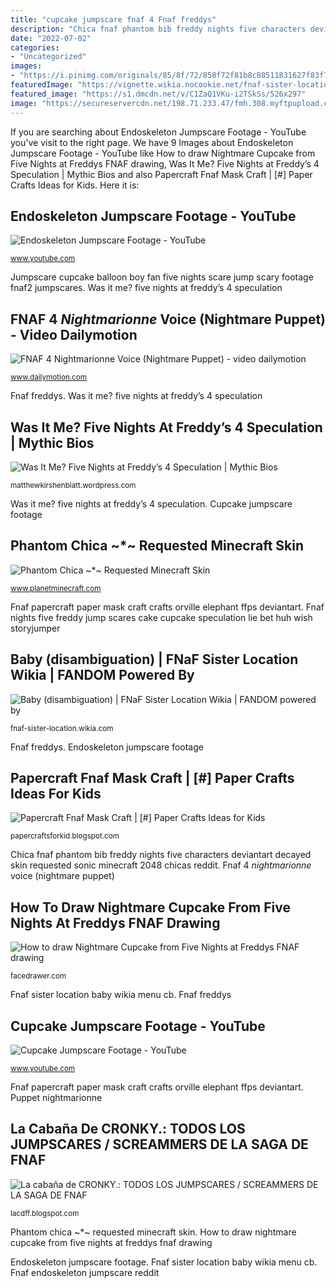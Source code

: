 ```yaml
---
title: "cupcake jumpscare fnaf 4 Fnaf freddys"
description: "Chica fnaf phantom bib freddy nights five characters deviantart decayed skin requested sonic minecraft 2048 chicas reddit"
date: "2022-07-02"
categories:
- "Uncategorized"
images:
- "https://i.pinimg.com/originals/85/8f/72/858f72f81b8c88511831627f83f713ac.jpg"
featuredImage: "https://vignette.wikia.nocookie.net/fnaf-sister-location/images/0/03/Menu_CircusBaby.gif/revision/latest?cb=20170128064215"
featured_image: "https://s1.dmcdn.net/v/C1ZaQ1VKu-i2TSkSs/526x297"
image: "https://secureservercdn.net/198.71.233.47/fmh.308.myftpupload.com/wp-content/uploads/2016/07/how-to-draw-nightmare-cupcake-from-five-nights-at-freddys-fnaf-drawing-lesson-preview.jpg?time=1590459343"
---
```


If you are searching about Endoskeleton Jumpscare Footage - YouTube you've visit to the right page. We have 9 Images about Endoskeleton Jumpscare Footage - YouTube like How to draw Nightmare Cupcake from Five Nights at Freddys FNAF drawing, Was It Me? Five Nights at Freddy’s 4 Speculation | Mythic Bios and also Papercraft Fnaf Mask Craft | [#] Paper Crafts Ideas for Kids. Here it is:

## Endoskeleton Jumpscare Footage - YouTube

![Endoskeleton Jumpscare Footage - YouTube](https://i.ytimg.com/vi/bQfatv7IdDU/hqdefault.jpg "Fnaf papercraft paper mask craft crafts orville elephant ffps deviantart")

<small>www.youtube.com</small>

Jumpscare cupcake balloon boy fan five nights scare jump scary footage fnaf2 jumpscares. Was it me? five nights at freddy’s 4 speculation

## FNAF 4 _Nightmarionne_ Voice (Nightmare Puppet) - Video Dailymotion

![FNAF 4 _Nightmarionne_ Voice (Nightmare Puppet) - video dailymotion](https://s1.dmcdn.net/v/C1ZaQ1VKu-i2TSkSs/526x297 "Fnaf endoskeleton jumpscare reddit")

<small>www.dailymotion.com</small>

Fnaf freddys. Was it me? five nights at freddy’s 4 speculation

## Was It Me? Five Nights At Freddy’s 4 Speculation | Mythic Bios

![Was It Me? Five Nights at Freddy’s 4 Speculation | Mythic Bios](http://www.geekpr0n.com/wp-content/uploads/2015/09/FNAF-4-Cupcake.jpg "Fnaf 4 _nightmarionne_ voice (nightmare puppet)")

<small>matthewkirshenblatt.wordpress.com</small>

Was it me? five nights at freddy’s 4 speculation. Cupcake jumpscare footage

## Phantom Chica ~*~ Requested Minecraft Skin

![Phantom Chica ~*~ Requested Minecraft Skin](http://orig03.deviantart.net/04d4/f/2015/081/6/a/phantom_chica_by_sonic_speedsune_202-d8molad.png "Chica fnaf phantom bib freddy nights five characters deviantart decayed skin requested sonic minecraft 2048 chicas reddit")

<small>www.planetminecraft.com</small>

Fnaf papercraft paper mask craft crafts orville elephant ffps deviantart. Fnaf nights five freddy jump scares cake cupcake speculation lie bet huh wish storyjumper

## Baby (disambiguation) | FNaF Sister Location Wikia | FANDOM Powered By

![Baby (disambiguation) | FNaF Sister Location Wikia | FANDOM powered by](https://vignette.wikia.nocookie.net/fnaf-sister-location/images/0/03/Menu_CircusBaby.gif/revision/latest?cb=20170128064215 "Baby (disambiguation)")

<small>fnaf-sister-location.wikia.com</small>

Fnaf freddys. Endoskeleton jumpscare footage

## Papercraft Fnaf Mask Craft | [#] Paper Crafts Ideas For Kids

![Papercraft Fnaf Mask Craft | [#] Paper Crafts Ideas for Kids](https://i.pinimg.com/originals/85/8f/72/858f72f81b8c88511831627f83f713ac.jpg "Jumpscare cupcake balloon boy fan five nights scare jump scary footage fnaf2 jumpscares")

<small>papercraftsforkid.blogspot.com</small>

Chica fnaf phantom bib freddy nights five characters deviantart decayed skin requested sonic minecraft 2048 chicas reddit. Fnaf 4 _nightmarionne_ voice (nightmare puppet)

## How To Draw Nightmare Cupcake From Five Nights At Freddys FNAF Drawing

![How to draw Nightmare Cupcake from Five Nights at Freddys FNAF drawing](https://secureservercdn.net/198.71.233.47/fmh.308.myftpupload.com/wp-content/uploads/2016/07/how-to-draw-nightmare-cupcake-from-five-nights-at-freddys-fnaf-drawing-lesson-preview.jpg?time=1590459343 "How to draw nightmare cupcake from five nights at freddys fnaf drawing")

<small>facedrawer.com</small>

Fnaf sister location baby wikia menu cb. Fnaf freddys

## Cupcake Jumpscare Footage - YouTube

![Cupcake Jumpscare Footage - YouTube](https://i.ytimg.com/vi/9-edeRFGUS0/hqdefault.jpg "How to draw nightmare cupcake from five nights at freddys fnaf drawing")

<small>www.youtube.com</small>

Fnaf papercraft paper mask craft crafts orville elephant ffps deviantart. Puppet nightmarionne

## La Cabaña De CRONKY.: TODOS LOS JUMPSCARES / SCREAMMERS DE LA SAGA DE FNAF

![La cabaña de CRONKY.: TODOS LOS JUMPSCARES / SCREAMMERS DE LA SAGA DE FNAF](https://1.bp.blogspot.com/-VeiFGg89o6o/V5jD23rlDMI/AAAAAAAAAG8/LlQUlOedPEwujRRRjmKfr6FuYMuTXvnxACLcB/s1600/finish_by_manglethenewfoxy-d95r5ip.gif "Endoskeleton jumpscare footage")

<small>lacdff.blogspot.com</small>

Phantom chica ~*~ requested minecraft skin. How to draw nightmare cupcake from five nights at freddys fnaf drawing

Endoskeleton jumpscare footage. Fnaf sister location baby wikia menu cb. Fnaf endoskeleton jumpscare reddit
